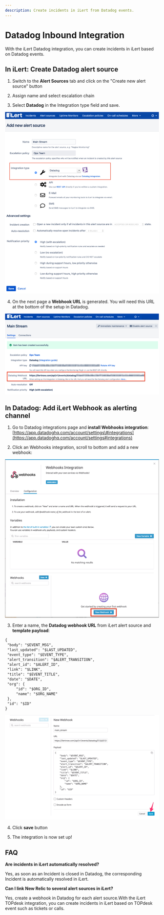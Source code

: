 ```yaml
---
description: Create incidents in iLert from Datadog events.
---
```


# Datadog Inbound Integration

With the iLert Datadog integration, you can create incidents in iLert based on Datadog events.

## In iLert: Create Datadog alert source <a id="alert-source"></a>

1. Switch to the **Alert Sources** tab and click on the "Create new alert source" button

2. Assign name and select escalation chain

3. Select **Datadog** in the Integration type field and save.

![](../../.gitbook/assets/dd1.png)

4. On the next page a **Webhook URL** is generated. You will need this URL at the bottom of the setup in Datadog.

![](../../.gitbook/assets/dd2.png)

## In Datadog: Add iLert Webhook as alerting channel <a id="add-webhook"></a>

1. Go to Datadog integrations page and **install Webhooks integration**: [https://app.datadoghq.com/account/settings\#integrations](https://app.datadoghq.com/account/settings#integrations)

2. Click an Webhooks integration, scroll to bottom and add a new webhook:

![](../../.gitbook/assets/dd3.png)

3. Enter a name, the **Datadog webhook URL** from iLert alert source and **template payload**:

```text
{
 "body": "$EVENT_MSG",
 "last_updated": "$LAST_UPDATED",
 "event_type": "$EVENT_TYPE",
 "alert_transition": "$ALERT_TRANSITION",
 "alert_id": "$ALERT_ID",
 "link": "$LINK",
 "title": "$EVENT_TITLE",
 "date": "$DATE",
 "org": {
     "id": "$ORG_ID",
     "name": "$ORG_NAME"
 },
 "id": "$ID"
}
```

![](../../.gitbook/assets/dd4.png)

4. Click **save** button

5. The integration is now set up!

## FAQ <a id="faq"></a>

**Are incidents in iLert automatically resolved?**

Yes, as soon as an Incident is closed in Datadog, the corresponding Incident is automatically resolved in iLert.

**Can I link New Relic to several alert sources in iLert?**

Yes, create a webhook in Datadog for each alert source.With the iLert TOPdesk integration, you can create incidents in iLert based on TOPdesk event such as tickets or calls.


